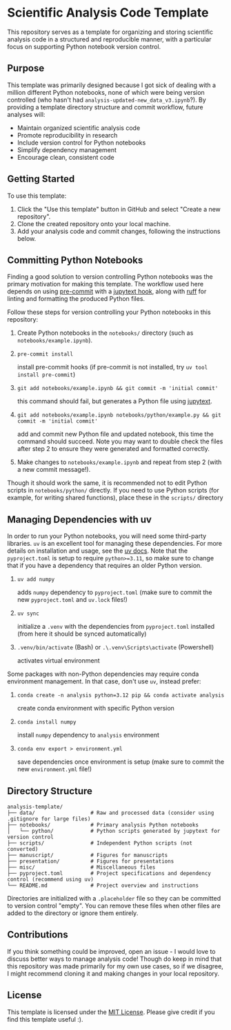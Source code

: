 # Scientific Analysis Code Template

This repository serves as a template for organizing and storing scientific analysis code in a structured and reproducible manner, with a particular focus on supporting Python notebook version control.

## Purpose

This template was primarily designed because I got sick of dealing with a million different Python notebooks, none of which were being version controlled (who hasn't had `analysis-updated-new_data_v3.ipynb`?). By providing a template directory structure and commit workflow, future analyses will:
- Maintain organized scientific analysis code
- Promote reproducibility in research
- Include version control for Python notebooks
- Simplify dependency management
- Encourage clean, consistent code

## Getting Started

To use this template:

1. Click the "Use this template" button in GitHub and select "Create a new repository".
2. Clone the created repository onto your local machine.
3. Add your analysis code and commit changes, following the instructions below.

## Committing Python Notebooks

Finding a good solution to version controlling Python notebooks was the primary motivation for making this template. The workflow used here depends on using [pre-commit](https://pre-commit.com/) with a [jupytext hook](https://jupytext.readthedocs.io/en/latest/using-pre-commit.html), along with [ruff](https://docs.astral.sh/ruff/) for linting and formatting the produced Python files.

Follow these steps for version controlling your Python notebooks in this repository:

1. Create Python notebooks in the `notebooks/` directory (such as `notebooks/example.ipynb`).
2. `pre-commit install`

   install pre-commit hooks (if pre-commit is not installed, try `uv tool install pre-commit`)

3. `git add notebooks/example.ipynb && git commit -m 'initial commit'`

   this command should fail, but generates a Python file using [jupytext](https://jupytext.readthedocs.io/en/latest/index.html).

4. `git add notebooks/example.ipynb notebooks/python/example.py && git commit -m 'initial commit'`

   add and commit new Python file and updated notebook, this time the command should succeed. Note you may want to double check the files after step 2 to ensure they were generated and formatted correctly.

5. Make changes to `notebooks/example.ipynb` and repeat from step 2 (with a new commit message!).

Though it should work the same, it is recommended not to edit Python scripts in `notebooks/python/` directly. If you need to use Python scripts (for example, for writing shared functions), place these in the `scripts/` directory

## Managing Dependencies with uv

In order to run your Python notebooks, you will need some third-party libraries. `uv` is an excellent tool for managing these dependencies. For more details on installation and usage, see the [uv docs](https://docs.astral.sh/uv/). Note that the `pyproject.toml` is setup to require `python>=3.11`, so make sure to change that if you have a dependency that requires an older Python version.

1. `uv add numpy`

   adds `numpy` dependency to `pyproject.toml` (make sure to commit the new `pyproject.toml` and `uv.lock` files!)

2. `uv sync`

   initialize a `.venv` with the dependencies from `pyproject.toml` installed (from here it should be synced automatically)

3. `.venv/bin/activate` (Bash) or `.\.venv\Scripts\activate` (Powershell)

   activates virtual environment

Some packages with non-Python dependencies may require conda environment management. In that case, don't use `uv`, instead prefer:

1. `conda create -n analysis python=3.12 pip && conda activate analysis`
   
   create conda environment with specific Python version

2. `conda install numpy`
   
   install `numpy` dependency to `analysis` environment

3. `conda env export > environment.yml`
   
   save dependencies once environment is setup (make sure to commit the new `environment.yml` file!)

## Directory Structure

```
analysis-template/
├── data/                  # Raw and processed data (consider using .gitignore for large files)
├── notebooks/             # Primary analysis Python notebooks
│   └── python/            # Python scripts generated by jupytext for version control
├── scripts/               # Independent Python scripts (not converted)
├── manuscript/            # Figures for manuscripts
├── presentation/          # Figures for presentations
├── misc/                  # Miscellaneous files
├── pyproject.toml         # Project specifications and dependency control (recommend using uv)
└── README.md              # Project overview and instructions
```

Directories are initialized with a `.placeholder` file so they can be committed to version control "empty". You can remove these files when other files are added to the directory or ignore them entirely.

## Contributions

If you think something could be improved, open an issue - I would love to discuss better ways to manage analysis code! Though do keep in mind that this repository was made primarily for my own use cases, so if we disagree, I might recommend cloning it and making changes in your local repository.

## License

This template is licensed under the [MIT License](./LICENSE). Please give credit if you find this template useful :).
